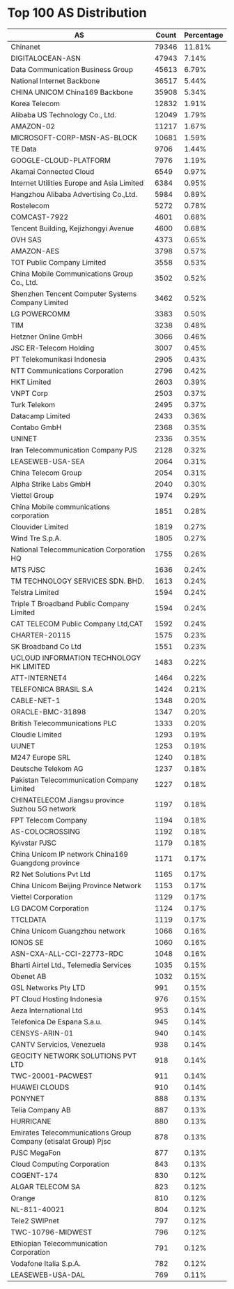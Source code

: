 # Top 100 AS Distribution
| AS | Count | Percentage |
|----|----|----|
| Chinanet | 79346 | 11.81% |
| DIGITALOCEAN-ASN | 47943 | 7.14% |
| Data Communication Business Group | 45613 | 6.79% |
| National Internet Backbone | 36517 | 5.44% |
| CHINA UNICOM China169 Backbone | 35908 | 5.34% |
| Korea Telecom | 12832 | 1.91% |
| Alibaba US Technology Co., Ltd. | 12049 | 1.79% |
| AMAZON-02 | 11217 | 1.67% |
| MICROSOFT-CORP-MSN-AS-BLOCK | 10681 | 1.59% |
| TE Data | 9706 | 1.44% |
| GOOGLE-CLOUD-PLATFORM | 7976 | 1.19% |
| Akamai Connected Cloud | 6549 | 0.97% |
| Internet Utilities Europe and Asia Limited | 6384 | 0.95% |
| Hangzhou Alibaba Advertising Co.,Ltd. | 5984 | 0.89% |
| Rostelecom | 5272 | 0.78% |
| COMCAST-7922 | 4601 | 0.68% |
| Tencent Building, Kejizhongyi Avenue | 4600 | 0.68% |
| OVH SAS | 4373 | 0.65% |
| AMAZON-AES | 3798 | 0.57% |
| TOT Public Company Limited | 3558 | 0.53% |
| China Mobile Communications Group Co., Ltd. | 3502 | 0.52% |
| Shenzhen Tencent Computer Systems Company Limited | 3462 | 0.52% |
| LG POWERCOMM | 3383 | 0.50% |
| TIM | 3238 | 0.48% |
| Hetzner Online GmbH | 3066 | 0.46% |
| JSC ER-Telecom Holding | 3007 | 0.45% |
| PT Telekomunikasi Indonesia | 2905 | 0.43% |
| NTT Communications Corporation | 2796 | 0.42% |
| HKT Limited | 2603 | 0.39% |
| VNPT Corp | 2503 | 0.37% |
| Turk Telekom | 2495 | 0.37% |
| Datacamp Limited | 2433 | 0.36% |
| Contabo GmbH | 2368 | 0.35% |
| UNINET | 2336 | 0.35% |
| Iran Telecommunication Company PJS | 2128 | 0.32% |
| LEASEWEB-USA-SEA | 2064 | 0.31% |
| China Telecom Group | 2054 | 0.31% |
| Alpha Strike Labs GmbH | 2040 | 0.30% |
| Viettel Group | 1974 | 0.29% |
| China Mobile communications corporation | 1851 | 0.28% |
| Clouvider Limited | 1819 | 0.27% |
| Wind Tre S.p.A. | 1805 | 0.27% |
| National Telecommunication Corporation HQ | 1755 | 0.26% |
| MTS PJSC | 1636 | 0.24% |
| TM TECHNOLOGY SERVICES SDN. BHD. | 1613 | 0.24% |
| Telstra Limited | 1594 | 0.24% |
| Triple T Broadband Public Company Limited | 1594 | 0.24% |
| CAT TELECOM Public Company Ltd,CAT | 1592 | 0.24% |
| CHARTER-20115 | 1575 | 0.23% |
| SK Broadband Co Ltd | 1551 | 0.23% |
| UCLOUD INFORMATION TECHNOLOGY HK LIMITED | 1483 | 0.22% |
| ATT-INTERNET4 | 1464 | 0.22% |
| TELEFONICA BRASIL S.A | 1424 | 0.21% |
| CABLE-NET-1 | 1348 | 0.20% |
| ORACLE-BMC-31898 | 1347 | 0.20% |
| British Telecommunications PLC | 1333 | 0.20% |
| Cloudie Limited | 1293 | 0.19% |
| UUNET | 1253 | 0.19% |
| M247 Europe SRL | 1240 | 0.18% |
| Deutsche Telekom AG | 1237 | 0.18% |
| Pakistan Telecommunication Company Limited | 1227 | 0.18% |
| CHINATELECOM Jiangsu province Suzhou 5G network | 1197 | 0.18% |
| FPT Telecom Company | 1194 | 0.18% |
| AS-COLOCROSSING | 1192 | 0.18% |
| Kyivstar PJSC | 1179 | 0.18% |
| China Unicom IP network China169 Guangdong province | 1171 | 0.17% |
| R2 Net Solutions Pvt Ltd | 1165 | 0.17% |
| China Unicom Beijing Province Network | 1153 | 0.17% |
| Viettel Corporation | 1129 | 0.17% |
| LG DACOM Corporation | 1124 | 0.17% |
| TTCLDATA | 1119 | 0.17% |
| China Unicom Guangzhou network | 1066 | 0.16% |
| IONOS SE | 1060 | 0.16% |
| ASN-CXA-ALL-CCI-22773-RDC | 1048 | 0.16% |
| Bharti Airtel Ltd., Telemedia Services | 1035 | 0.15% |
| Obenet AB | 1032 | 0.15% |
| GSL Networks Pty LTD | 991 | 0.15% |
| PT Cloud Hosting Indonesia | 976 | 0.15% |
| Aeza International Ltd | 953 | 0.14% |
| Telefonica De Espana S.a.u. | 945 | 0.14% |
| CENSYS-ARIN-01 | 940 | 0.14% |
| CANTV Servicios, Venezuela | 938 | 0.14% |
| GEOCITY NETWORK SOLUTIONS PVT LTD | 918 | 0.14% |
| TWC-20001-PACWEST | 911 | 0.14% |
| HUAWEI CLOUDS | 910 | 0.14% |
| PONYNET | 888 | 0.13% |
| Telia Company AB | 887 | 0.13% |
| HURRICANE | 880 | 0.13% |
| Emirates Telecommunications Group Company (etisalat Group) Pjsc | 878 | 0.13% |
| PJSC MegaFon | 877 | 0.13% |
| Cloud Computing Corporation | 843 | 0.13% |
| COGENT-174 | 830 | 0.12% |
| ALGAR TELECOM SA | 823 | 0.12% |
| Orange | 810 | 0.12% |
| NL-811-40021 | 804 | 0.12% |
| Tele2 SWIPnet | 797 | 0.12% |
| TWC-10796-MIDWEST | 796 | 0.12% |
| Ethiopian Telecommunication Corporation | 791 | 0.12% |
| Vodafone Italia S.p.A. | 782 | 0.12% |
| LEASEWEB-USA-DAL | 769 | 0.11% |
